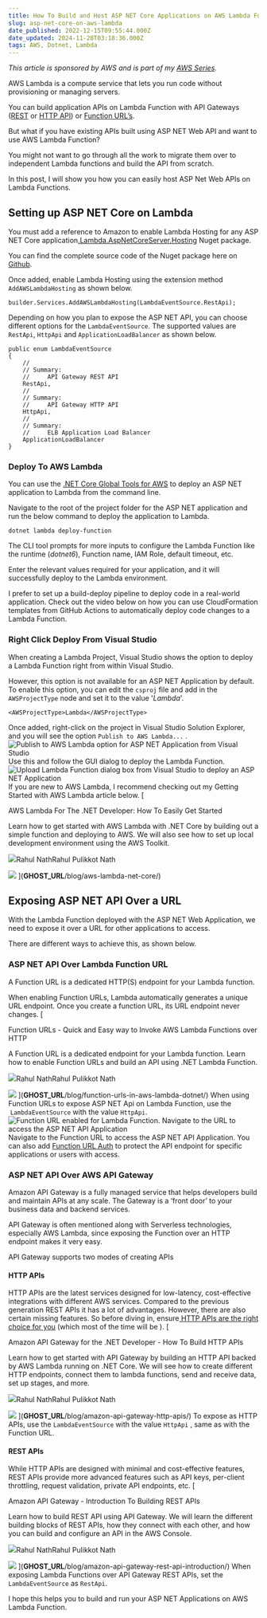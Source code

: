 ```yaml
---
title: How To Build and Host ASP NET Core Applications on AWS Lambda Functions
slug: asp-net-core-on-aws-lambda
date_published: 2022-12-15T09:55:44.000Z
date_updated: 2024-11-28T03:18:36.000Z
tags: AWS, Dotnet, Lambda
---
```


*This article is sponsored by AWS and is part of my [AWS Series](__GHOST_URL__/tag/aws/).*

AWS Lambda is a compute service that lets you run code without provisioning or managing servers.

You can build application APIs on Lambda Function with API Gateways ([REST](__GHOST_URL__/blog/aws-dotnet-lambda-authorizer-api-gateway/) or [HTTP API](__GHOST_URL__/blog/amazon-api-gateway-http-apis/)) or [Function URL’s](__GHOST_URL__/blog/function-urls-in-aws-lambda-dotnet/).

But what if you have existing APIs built using ASP NET Web API and want to use AWS Lambda Function?

You might not want to go through all the work to migrate them over to independent Lambda functions and build the API from scratch.

In this post, I will show you how you can easily host ASP Net Web APIs on Lambda Functions.

## Setting up ASP NET Core on Lambda

You must add a reference to Amazon to enable Lambda Hosting for any ASP NET Core application[.Lambda.AspNetCoreServer.Hosting](https://www.nuget.org/packages/Amazon.Lambda.AspNetCoreServer.Hosting/) Nuget package. 

You can find the complete source code of the Nuget package here on [Github](https://github.com/aws/aws-lambda-dotnet/tree/master/Libraries/src/Amazon.Lambda.AspNetCoreServer.Hosting).

Once added, enable Lambda Hosting using the extension method `AddAWSLambdaHosting` as shown below.

    builder.Services.AddAWSLambdaHosting(LambdaEventSource.RestApi);

Depending on how you plan to expose the ASP NET API, you can choose different options for the `LambdaEventSource`. The supported values are `RestApi`, `HttpApi` and `ApplicationLoadBalancer` as shown below.

    public enum LambdaEventSource
    {
        //
        // Summary:
        //     API Gateway REST API
        RestApi,
        //
        // Summary:
        //     API Gateway HTTP API
        HttpApi,
        //
        // Summary:
        //     ELB Application Load Balancer
        ApplicationLoadBalancer
    }
    

### Deploy To AWS Lambda

You can use the [.NET Core Global Tools for AWS](https://aws.amazon.com/blogs/developer/net-core-global-tools-for-aws/) to deploy an ASP NET application to Lambda from the command line.

Navigate to the root of the project folder for the ASP NET application and run the below command to deploy the application to Lambda.

    dotnet lambda deploy-function

The CLI tool prompts for more inputs to configure the Lambda Function like the runtime (*dotnet6*), Function name, IAM Role, default timeout, etc. 

Enter the relevant values required for your application, and it will successfully deploy to the Lambda environment.

I prefer to set up a build-deploy pipeline to deploy code in a real-world application. Check out the video below on how you can use CloudFormation templates from GitHub Actions to automatically deploy code changes to a Lambda Function.

### Right Click Deploy From Visual Studio

When creating a Lambda Project, Visual Studio shows the option to deploy a Lambda Function right from within Visual Studio. 

However, this option is not available for an ASP NET Application by default. To enable this option, you can edit the `csproj` file and add in the `AWSProjectType` node and set it to the value '*Lambda*'.

    <AWSProjectType>Lambda</AWSProjectType>

Once added, right-click on the project in Visual Studio Solution Explorer, and you will see the option `Publish to AWS Lambda...` .
![Publish to AWS Lambda option for ASP NET Application from Visual Studio](__GHOST_URL__/content/images/2022/12/image.png)
Use this and follow the GUI dialog to deploy the Lambda Function.
![Upload Lambda Function dialog box from Visual Studio to deploy an ASP NET Application](__GHOST_URL__/content/images/2022/12/image-1.png)
If you are new to AWS Lambda, I recommend checking out my Getting Started with AWS Lambda article below.
[

AWS Lambda For The .NET Developer: How To Easily Get Started

Learn how to get started with AWS Lambda with .NET Core by building out a simple function and deploying to AWS. We will also see how to set up local development environment using the AWS Toolkit.

![](__GHOST_URL__/content/images/size/w256h256/2022/10/logo-512x512.png)Rahul NathRahul Pulikkot Nath

![](__GHOST_URL__/content/images/aws_lambda.jpg)
](__GHOST_URL__/blog/aws-lambda-net-core/)
## Exposing ASP NET API Over a URL

With the Lambda Function deployed with the ASP NET Web Application, we need to expose it over a URL for other applications to access.

There are different ways to achieve this, as shown below.

### ASP NET API Over Lambda Function URL

A Function URL is a dedicated HTTP(S) endpoint for your Lambda function.

When enabling Function URLs, Lambda automatically generates a unique URL endpoint. Once you create a function URL, its URL endpoint never changes.
[

Function URLs - Quick and Easy way to Invoke AWS Lambda Functions over HTTP

A Function URL is a dedicated endpoint for your Lambda function. Learn how to enable Function URLs and build an API using .NET Lambda Function.

![](__GHOST_URL__/content/images/size/w256h256/2022/10/logo-512x512.png)Rahul NathRahul Pulikkot Nath

![](__GHOST_URL__/content/images/2022/10/AWS-Lambda-Function-URLs.png)
](__GHOST_URL__/blog/function-urls-in-aws-lambda-dotnet/)
When using Function URLs to expose ASP NET Api on Lambda Function, use the  `LambdaEventSource` with the value `HttpApi`.
![Function URL enabled for Lambda Function. Navigate to the URL to access the ASP NET API Application](__GHOST_URL__/content/images/2022/12/image-2.png)
Navigate to the Function URL to access the ASP NET API Application. You can also add [Function URL Auth](__GHOST_URL__/blog/how-to-secure-and-authenticate-lambda-function-urls/) to protect the API endpoint for specific applications or users with access.

### ASP NET API Over AWS API Gateway

Amazon API Gateway is a fully managed service that helps developers build and maintain APIs at any scale. The Gateway is a ‘front door’ to your business data and backend services.

API Gateway is often mentioned along with Serverless technologies, especially AWS Lambda, since exposing the Function over an HTTP endpoint makes it very easy.

API Gateway supports two modes of creating APIs

#### HTTP APIs

HTTP APIs are the latest services designed for low-latency, cost-effective integrations with different AWS services. Compared to the previous generation REST APIs it has a lot of advantages. However, there are also certain missing features. So before diving in, ensure[ HTTP APIs are the right choice for you](https://docs.aws.amazon.com/apigateway/latest/developerguide/http-api-vs-rest.html) (which most of the time will be ).
[

Amazon API Gateway for the .NET Developer - How To Build HTTP APIs

Learn how to get started with API Gateway by building an HTTP API backed by AWS Lambda running on .NET Core. We will see how to create different HTTP endpoints, connect them to lambda functions, send and receive data, set up stages, and more.

![](__GHOST_URL__/content/images/size/w256h256/2022/10/logo-512x512.png)Rahul NathRahul Pulikkot Nath

![](__GHOST_URL__/content/images/learning_code.jpg)
](__GHOST_URL__/blog/amazon-api-gateway-http-apis/)
To expose as HTTP APIs, use the `LambdaEventSource` with the value `HttpApi` , same as with the Function URL. 

#### REST APIs

While HTTP APIs are designed with minimal and cost-effective features, REST APIs provide more advanced features such as API keys, per-client throttling, request validation, private API endpoints, etc.
[

Amazon API Gateway - Introduction To Building REST APIs

Learn how to build REST API using API Gateway. We will learn the different building blocks of REST APIs, how they connect with each other, and how you can build and configure an API in the AWS Console.

![](__GHOST_URL__/content/images/size/w256h256/2022/10/logo-512x512.png)Rahul NathRahul Pulikkot Nath

![](__GHOST_URL__/content/images/learning_code.jpg)
](__GHOST_URL__/blog/amazon-api-gateway-rest-api-introduction/)
When exposing Lambda Functions over API Gateway REST APIs, set the `LambdaEventSource` as `RestApi`.

I hope this helps you to build and run your ASP NET Applications on AWS Lambda Function.

